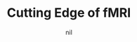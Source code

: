 ---
title: "Cutting Edge of fMRI"
project_id: 
date: nil
conference_id: ""
presenters:
   - peter_bandettini
summary: "<p>OHBM 2003 morning symposium, New York</p>"
file: /assets/presentations/T137.ppt
filename: T137.ppt
layout: presentation
---